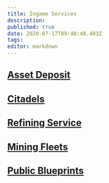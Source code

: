 ```yaml
---
title: Ingame Services
description: 
published: true
date: 2020-07-17T09:48:48.403Z
tags: 
editor: markdown
---
```


## [Asset Deposit](/services/ingame-services/asset-deposit)
## [Citadels](/services/ingame-services/citadels)
## [Refining Service](/services/ingame-services/highend-refining)
## [Mining Fleets](/services/ingame-services/mining-fleets)
## [Public Blueprints](/services/ingame-services/public-blueprints)
